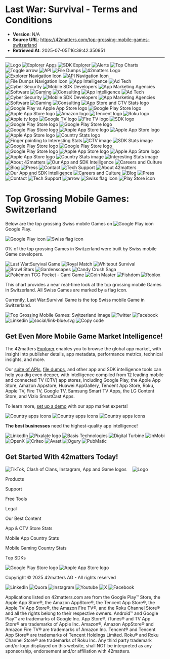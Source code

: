 # Last War: Survival - Terms and Conditions

- **Version**: N/A
- **Source URL**: https://42matters.com/top-grossing-mobile-games-switzerland
- **Retrieved At**: 2025-07-05T16:39:42.350951

---

![Logo](/assets/img/logo-white.svg?v=20240701)
![Explorer Apps](/assets/img/page-sidebar/applications.svg)
![SDK Explorer](/assets/img/page-sidebar/sdks.svg)
![Alerts](/assets/img/page-sidebar/alerts.svg)
![Top Charts](/assets/img/page-sidebar/top-charts.svg)
![Toggle arrow](/assets/img/arrow-down-white.svg)
![API](/assets/img/page-sidebar/api.svg)
![File Dumps](/assets/img/page-sidebar/file-dumps.svg)
![42matters Logo](/assets/img/logo.svg?v=20240701)
![Explorer Navigation Icon](/assets/img/nav/icons/nav-explorer.svg)
![API Navigation Icon](/assets/img/nav/icons/nav-api.svg)
![File Dumps Navigation Icon](/assets/img/nav/icons/nav-file-dumps.svg)
![App Intelligence](/assets/img/nav/icons/ad-tech.svg)
![Ad Tech](/assets/img/nav/icons/ad-tech.svg)
![Cyber Security](/assets/img/nav/icons/cyber-security.svg)
![Mobile SDK Developers](/assets/img/nav/icons/sdk-developers.svg)
![App Marketing Agencies](/assets/img/nav/icons/marketing-agencies.svg)
![Software](/assets/img/nav/icons/software.svg)
![Gaming](/assets/img/nav/icons/gaming.svg)
![Consulting](/assets/img/nav/icons/big-data-analytics.svg)
![App Intelligence](/assets/img/nav/icons/ad-tech.svg)
![Ad Tech](/assets/img/nav/icons/ad-tech.svg)
![Cyber Security](/assets/img/nav/icons/cyber-security.svg)
![Mobile SDK Developers](/assets/img/nav/icons/sdk-developers.svg)
![App Marketing Agencies](/assets/img/nav/icons/marketing-agencies.svg)
![Software](/assets/img/nav/icons/software.svg)
![Gaming](/assets/img/nav/icons/gaming.svg)
![Consulting](/assets/img/nav/icons/big-data-analytics.svg)
![App Store and CTV Stats logo](/assets/img/nav/icons/tv.svg)
![Google Play vs Apple App Store logo](/assets/img/platforms/Google_Play_vs_Apple_App_Store.svg)
![Google Play Store logo](/assets/img/platforms/play-store.svg?v=20220211)
![Apple App Store logo](/assets/img/platforms/app-store.svg)
![Amazon logo](/assets/img/platforms/amazon.svg)
![Tencent logo](/assets/img/platforms/tencent-circle.svg)
![Roku logo](/assets/img/platforms/roku.svg)
![Apple tv logo](/assets/img/platforms/apple-tv.svg)
![Google TV logo](/assets/img/platforms/google-tv.svg)
![Fire TV logo](/assets/img/platforms/fire-tv.svg)
![SDK logo](/assets/img/nav/icons/sdk.svg)
![Google Play Store logo](/assets/img/platforms/play-store.svg)
![Google Play Store logo](/assets/img/platforms/play-store.svg)
![Google Play Store logo](/assets/img/platforms/play-store.svg)
![Apple App Store logo](/assets/img/platforms/app-store.svg)
![Apple App Store logo](/assets/img/platforms/app-store.svg)
![Apple App Store logo](/assets/img/platforms/app-store.svg)
![Country Stats logo](/assets/img/nav/icons/country-stats.svg)
![Finger pointing to Interesting Stats](/assets/img/nav/icons/point-finger.svg)
![CTV image](/assets/img/nav/icons/tv.svg)
![SDK Stats image](/assets/img/nav/icons/sdk.svg)
![Google Play Store logo](/assets/img/platforms/play-store.svg)
![Google Play Store logo](/assets/img/platforms/play-store.svg)
![Google Play Store logo](/assets/img/platforms/play-store.svg)
![Apple App Store logo](/assets/img/platforms/app-store.svg)
![Apple App Store logo](/assets/img/platforms/app-store.svg)
![Apple App Store logo](/assets/img/platforms/app-store.svg)
![Country Stats image](/assets/img/nav/icons/country-stats.svg)
![Interesting Stats image](/assets/img/nav/icons/point-finger.svg)
![About 42matters](/assets/img/nav/company-tab-icons/about-42matters.svg)
![Our App and SDK Intelligence](/assets/img/nav/company-tab-icons/our-app-sdk-intelligence.svg)
![Careers and Culture](/assets/img/nav/company-tab-icons/careers-culture.svg)
![Blog](/assets/img/nav/company-tab-icons/blog.svg)
![Press](/assets/img/nav/company-tab-icons/press.svg)
![Contact](/assets/img/nav/company-tab-icons/contact.svg)
![Tech Support](/assets/img/nav/company-tab-icons/support.svg)
![About 42matters](/assets/img/nav/company-tab-icons/about-42matters.svg)
![Our App and SDK Intelligence](/assets/img/nav/company-tab-icons/our-app-sdk-intelligence.svg)
![Careers and Culture](/assets/img/nav/company-tab-icons/careers-culture.svg)
![Blog](/assets/img/nav/company-tab-icons/blog.svg)
![Press](/assets/img/nav/company-tab-icons/press.svg)
![Contact](/assets/img/nav/company-tab-icons/contact.svg)
![Tech Support](/assets/img/nav/company-tab-icons/support.svg)
![arrow](/assets/img/icons/fi-rr-angle-small-right.svg)
![Swiss flag icon](/assets/img/flags/ch-flag.svg)
![Play Store icon](/assets/img/platforms/play-store.svg)

# Top Grossing Mobile Games: Switzerland

Below are the top grossing Swiss mobile Games on ![Google Play icon](/assets/img/platforms/play-store.svg)Google Play.

![Google Play icon](/assets/img/platforms/play-store.svg)
![Swiss flag icon](/assets/img/flags/ch-flag-circle.svg)

0% of the top grossing Games in Switzerland were built by Swiss mobile Game developers.

![Last War:Survival Game](https://play-lh.googleusercontent.com/rg30p5lancZwLdV2UE8zzPcnCAotFFnt0jIM9fu66TNP9v89uqF6L5tSFOvYjvUB_Gsa=s180-rw)
![Royal Match](https://play-lh.googleusercontent.com/qBdVfwRCsI4KM7qewhJ0AKZKQjyD-DdxPDcdDbsRMhNO9zrwbefggn1vGqRIDZA3fg=s180-rw)
![Whiteout Survival](https://play-lh.googleusercontent.com/Ypzsv7n4WemQHPi3rX1KemgGAnYcSP1jqTYJb2z0FOcbmPTziXrnM-LulNbeMIo-wA=s180-rw)
![Brawl Stars](https://play-lh.googleusercontent.com/qMI5vUc_ECxZdWaCiPuRWAOVlxf2H8GzmRbChPr2915xmyAYtIepSz98opcZCJTjNw=s180-rw)
![Gardenscapes](https://play-lh.googleusercontent.com/MI0aupX4o-83J3FhZILVyrl7WMnBVF9AiMghexepstdhSV6JnaTMgd18YvuFuFdKxBU=s180-rw)
![Candy Crush Saga](https://play-lh.googleusercontent.com/TLUeelx8wcpEzf3hoqeLxPs3ai1tdGtAZTIFkNqy3gbDp1NPpNFTOzSFJDvZ9narFS0=s180-rw)
![Pokémon TCG Pocket - Card Game](https://play-lh.googleusercontent.com/CMYCz0j2Dowf_VUybvX00u5TGGkAJp2pGMrYxJcp85L91kou9fGICYcWnb8Pyr1xcQ=s180-rw)
![Coin Master](https://play-lh.googleusercontent.com/lja_bcS9SXsaK4x_q0rXuiqf3CIIwfy8QveRWfW5MEaAPOST_auDLuzWMyMUrBzi0sI=s180-rw)
![Fishdom](https://play-lh.googleusercontent.com/Gx71_IhkO_93vJxhTdQFm-FcH-rTzUQXqP-rqHj-g-RbLxBA1kcpCDAMDzezpD2RZJs=s180-rw)
![Roblox](https://play-lh.googleusercontent.com/WNWZaxi9RdJKe2GQM3vqXIAkk69mnIl4Cc8EyZcir2SKlVOxeUv9tZGfNTmNaLC717Ht=s180-rw)

This chart provides a near real-time look at the top grossing mobile Games in Switzerland. All Swiss Games are marked by a flag icon.

Currently, Last War:Survival Game is the top Swiss mobile Game in Switzerland.

![Top Grossing Mobile Games: Switzerland image](/assets/img/country-stats/country-subpage-games-hero@1x.png)
![Twitter](/assets/img/social-icons/twitter-icon-blog.svg "Twitter")
![Facebook](/assets/img/social/facebook.svg "Facebook")
![Linkedin](/assets/img/social/linkedin.svg "Linkedin")
![social/link-blue.svg](/assets/img/social/link-blue.svg)
![Copy code](/assets/img/fi-rr-copy.svg)

## Get Even More Mobile Game Market Intelligence!

The 42matters [Explorer](/app-market-explorer) enables you to browse the global app market, with insight into publisher details, app metadata, performance metrics, technical insights, and more.

Our [suite of APIs](/app-market-data), [file dumps](/dumps), and other app and SDK intelligence tools can help you dig even deeper, with intelligence compiled from 12 leading mobile and connected TV (CTV) app stores, including Google Play, the Apple App Store, Amazon Appstore, Huawei AppGallery, Tencent App Store, Roku, Apple TV, Fire TV, Google TV, Samsung Smart TV Apps, the LG Content Store, and Vizio SmartCast Apps.

To learn more, [set up a demo](/demo) with our app market experts!

![Country apps icons](/assets/img/country-stats/country-games-icons-1@1x.png)
![Country apps icons](/assets/img/country-stats/country-games-icons-2@1x.png)
![Country apps icons](/assets/img/country-stats/country-games-icons-3@1x.png)

**The best businesses** need the highest-quality app intelligence!

![LinkedIn](/assets/img/index/customers/linked-in.svg)
![Pixalate logo](/assets/img/index/customers/pixalate.svg)
![Basis Technologies](/assets/img/index/customers/basis.svg)
![Digital Turbine](/assets/img/index/customers/digital-turbine.svg)
![InMobi](/assets/img/index/customers/inmobi.svg)
![OpenX](/assets/img/index/customers/openx.svg)
![Criteo](/assets/img/index/customers/criteo.svg)
![Avast](/assets/img/index/customers/avast.svg)
![Ogury](/assets/img/index/customers/ogury.svg)
![PubMatic](/assets/img/index/customers/pubmatic.svg)

## **Get Started** With 42matters Today!

![TikTok, Clash of Clans, Instagram, App and Game logos](/assets/img/footer/cta-img@1x.png)
![Instagram logo](data:image/gif;base64,R0lGODlhAQABAIAAAAAAAP///yH5BAEAAAAALAAAAAABAAEAAAIBRAA7)
![Owl logo](data:image/gif;base64,R0lGODlhAQABAIAAAAAAAP///yH5BAEAAAAALAAAAAABAAEAAAIBRAA7)
![TikTok and Angry Birds logos](data:image/gif;base64,R0lGODlhAQABAIAAAAAAAP///yH5BAEAAAAALAAAAAABAAEAAAIBRAA7)
![Logo](/assets/img/logo-white.svg?v=20240701)

Products

Support

Free Tools

Legal

Our Best Content

App & CTV Store Stats

Mobile App Country Stats

Mobile Gaming Country Stats

Top SDKs

![Google Play Store logo](/assets/img/platforms/play-store.svg)
![Apple App Store logo](/assets/img/platforms/app-store.svg)

Copyright © 2025 42matters AG - All rights reserved

![LinkedIn](/assets/img/social-icons/linkedin-icon.svg "LinkedIn")
![Quora](/assets/img/social-icons/quora.svg "Quora")
![Instagram](/assets/img/social-icons/instagram.svg "Instagram")
![Youtube](/assets/img/social-icons/youtube-icon-footer.svg "Youtube")
![X](/assets/img/social-icons/twitter-icon.svg "X")
![Facebook](/assets/img/social-icons/facebook-icon.svg "Facebook")

Applications listed on 42matters.com are from the Google Play™ Store, the Apple App Store®, the Amazon AppStore®, the Tencent App Store®, the Apple TV App Store®, the Amazon Fire TV®, and the Roku Channel Store® and all the rights belong to their respective owners. Android™ and Google Play™ are trademarks of Google Inc. App Store®, iTunes® and TV App Store® are trademarks of Apple Inc. Amazon®, Amazon AppStore® and Amazon Fire TV® are trademarks of Amazon Inc. Tencent® and Tencent App Store® are trademarks of Tencent Holdings Limited. Roku® and Roku Channel Store® are trademarks of Roku Inc. Any third party trademark and/or logo displayed on this website, shall NOT be interpreted as any sponsorship, endorsement and/or affiliation with 42matters.
